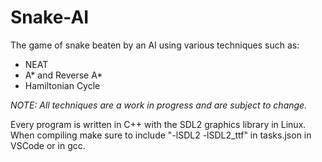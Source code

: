 # Snake-AI
The game of snake beaten by an AI using various techniques such as:
- NEAT
- A* and Reverse A*
- Hamiltonian Cycle

*NOTE: All techniques are a work in progress and are subject to change.*

Every program is written in C++ with the SDL2 graphics library in Linux.
When compiling make sure to include "-lSDL2 -lSDL2_ttf" in tasks.json in VSCode or in gcc.
